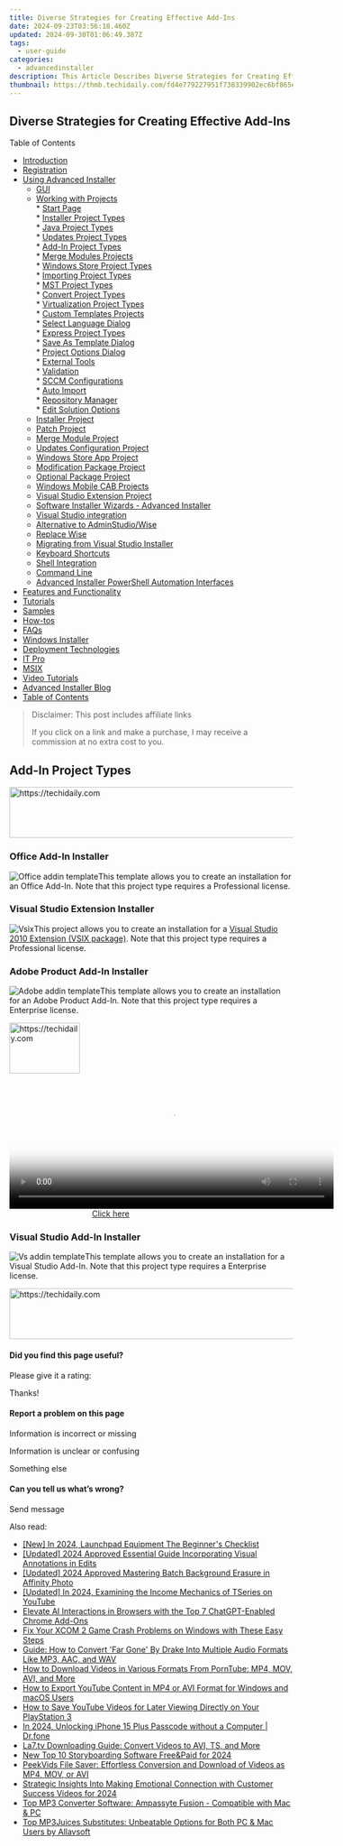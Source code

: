 ```yaml
---
title: Diverse Strategies for Creating Effective Add-Ins
date: 2024-09-23T03:56:18.460Z
updated: 2024-09-30T01:06:49.387Z
tags:
  - user-guide
categories:
  - advancedinstaller
description: This Article Describes Diverse Strategies for Creating Effective Add-Ins
thumbnail: https://thmb.techidaily.com/fd4e779227951f738339902ec6bf865ee57c2e0e824658f017eeb7cc4b43fd88.jpg
---
```


## Diverse Strategies for Creating Effective Add-Ins

Table of Contents

* [Introduction](https://tools.techidaily.com/advancedinstaller/products/)
* [Registration](https://tools.techidaily.com/advancedinstaller/products/)
* [Using Advanced Installer](https://tools.techidaily.com/advancedinstaller/products/)  
   * [GUI](https://tools.techidaily.com/advancedinstaller/products/)  
   * [Working with Projects](https://tools.techidaily.com/advancedinstaller/products/)  
         * [Start Page](https://tools.techidaily.com/advancedinstaller/products/)  
                  * [Installer Project Types](https://tools.techidaily.com/advancedinstaller/products/)  
                  * [Java Project Types](https://tools.techidaily.com/advancedinstaller/products/)  
                  * [Updates Project Types](https://tools.techidaily.com/advancedinstaller/products/)  
                  * [Add-In Project Types](https://tools.techidaily.com/advancedinstaller/products/)  
                  * [Merge Modules Projects](https://tools.techidaily.com/advancedinstaller/products/)  
                  * [Windows Store Project Types](https://tools.techidaily.com/advancedinstaller/products/)  
                  * [Importing Project Types](https://tools.techidaily.com/advancedinstaller/products/)  
                  * [MST Project Types](https://tools.techidaily.com/advancedinstaller/products/)  
                  * [Convert Project Types](https://tools.techidaily.com/advancedinstaller/products/)  
                  * [Virtualization Project Types](https://tools.techidaily.com/advancedinstaller/products/)  
                  * [Custom Templates Projects](https://tools.techidaily.com/advancedinstaller/products/)  
                  * [Select Language Dialog](https://tools.techidaily.com/advancedinstaller/products/)  
                  * [Express Project Types](https://tools.techidaily.com/advancedinstaller/products/)  
         * [Save As Template Dialog](https://tools.techidaily.com/advancedinstaller/products/)  
         * [Project Options Dialog](https://tools.techidaily.com/advancedinstaller/products/)  
         * [External Tools](https://tools.techidaily.com/advancedinstaller/products/)  
         * [Validation](https://tools.techidaily.com/advancedinstaller/products/)  
         * [SCCM Configurations](https://tools.techidaily.com/advancedinstaller/products/)  
         * [Auto Import](https://tools.techidaily.com/advancedinstaller/products/)  
         * [Repository Manager](https://tools.techidaily.com/advancedinstaller/products/)  
         * [Edit Solution Options](https://tools.techidaily.com/advancedinstaller/products/)  
   * [Installer Project](https://tools.techidaily.com/advancedinstaller/products/)  
   * [Patch Project](https://tools.techidaily.com/advancedinstaller/products/)  
   * [Merge Module Project](https://tools.techidaily.com/advancedinstaller/products/)  
   * [Updates Configuration Project](https://tools.techidaily.com/advancedinstaller/products/)  
   * [Windows Store App Project](https://tools.techidaily.com/advancedinstaller/products/)  
   * [Modification Package Project](https://tools.techidaily.com/advancedinstaller/products/)  
   * [Optional Package Project](https://tools.techidaily.com/advancedinstaller/products/)  
   * [Windows Mobile CAB Projects](https://tools.techidaily.com/advancedinstaller/products/)  
   * [Visual Studio Extension Project](https://tools.techidaily.com/advancedinstaller/products/)  
   * [Software Installer Wizards - Advanced Installer](https://tools.techidaily.com/advancedinstaller/products/)  
   * [Visual Studio integration](https://tools.techidaily.com/advancedinstaller/products/)  
   * [Alternative to AdminStudio/Wise](https://tools.techidaily.com/advancedinstaller/products/)  
   * [Replace Wise](https://tools.techidaily.com/advancedinstaller/products/)  
   * [Migrating from Visual Studio Installer](https://tools.techidaily.com/advancedinstaller/products/)  
   * [Keyboard Shortcuts](https://tools.techidaily.com/advancedinstaller/products/)  
   * [Shell Integration](https://tools.techidaily.com/advancedinstaller/products/)  
   * [Command Line](https://tools.techidaily.com/advancedinstaller/products/)  
   * [Advanced Installer PowerShell Automation Interfaces](https://tools.techidaily.com/advancedinstaller/products/)
* [Features and Functionality](https://tools.techidaily.com/advancedinstaller/products/)
* [Tutorials](https://tools.techidaily.com/advancedinstaller/products/)
* [Samples](https://tools.techidaily.com/advancedinstaller/products/)
* [How-tos](https://tools.techidaily.com/advancedinstaller/products/)
* [FAQs](https://tools.techidaily.com/advancedinstaller/products/)
* [Windows Installer](https://tools.techidaily.com/advancedinstaller/products/)
* [Deployment Technologies](https://tools.techidaily.com/advancedinstaller/products/)
* [IT Pro](https://tools.techidaily.com/advancedinstaller/products/)
* [MSIX](https://tools.techidaily.com/advancedinstaller/products/)
* [Video Tutorials](https://tools.techidaily.com/advancedinstaller/products/)
* [Advanced Installer Blog](https://tools.techidaily.com/advancedinstaller/products/)
* [Table of Contents](https://tools.techidaily.com/advancedinstaller/products/)

>  Disclaimer: This post includes affiliate links
>
>  If you click on a link and make a purchase, I may receive a commission at no extra cost to you.
>

## Add-In Project Types

<!-- affiliate ads begin -->
<a href="https://aligracehair.sjv.io/c/5597632/2016170/19272" target="_top" id="2016170">
  <img src="//a.impactradius-go.com/display-ad/19272-2016170" border="0" alt="https://techidaily.com" width="728" height="90"/>
</a>
<img height="0" width="0" src="https://aligracehair.sjv.io/i/5597632/2016170/19272" style="position:absolute;visibility:hidden;" border="0" />
<!-- affiliate ads end -->

### Office Add-In Installer

![Office addin template](https://cdn.advancedinstaller.com/img/project/office-addin-template.png "Office addin template")This template allows you to create an installation for an Office Add-In. Note that this project type requires a Professional license.

### Visual Studio Extension Installer

![Vsix](https://cdn.advancedinstaller.com/img/project/vsix.png "Vsix")This project allows you to create an installation for a [Visual Studio 2010 Extension (VSIX package)](https://tools.techidaily.com/advancedinstaller/products/). Note that this project type requires a Professional license.

### Adobe Product Add-In Installer

![Adobe addin template](https://cdn.advancedinstaller.com/img/project/adobe-addin-template.png "Adobe addin template")This template allows you to create an installation for an Adobe Product Add-In. Note that this project type requires a Enterprise license.

<!-- affiliate ads begin -->
<a href="https://25home.pxf.io/c/5597632/2148637/16836" target="_top" id="2148637">
  <img src="//a.impactradius-go.com/display-ad/16836-2148637" border="0" alt="https://techidaily.com" width="125" height="90"/>
</a>
<img height="0" width="0" src="https://25home.pxf.io/i/5597632/2148637/16836" style="position:absolute;visibility:hidden;" border="0" />
<!-- affiliate ads end -->

<!-- affiliate ads begin -->
<span id="1982485">
					<video width="576" height="240" style="cursor:pointer"
           poster="//a.impactradius-go.com/display-clicktoplayimage/1982485.png"
           onclick="if(!this.playClicked){this.play();this.setAttribute('controls',true);this.playClicked=true;}">
	   <source src="//a.impactradius-go.com/display-ad/22993-1982485">
	   <img src="//a.impactradius-go.com/display-clicktoplayimage/1982485.png" style="border: none; height: 100%; width: 100%; object-fit: contain">
	</video>
	<div style="width:360px;text-align:center"><a href="javascript:window.open(decodeURIComponent('https%3A%2F%2Fhomestyler.sjv.io%2Fc%2F5597632%2F1982485%2F22993'), '_blank');void(0);">Click here</a></div>
</span>
<img height="0" width="0" src="https://imp.pxf.io/i/5597632/1982485/22993" style="position:absolute;visibility:hidden;" border="0" />
<!-- affiliate ads end -->

### Visual Studio Add-In Installer

![Vs addin template](https://cdn.advancedinstaller.com/img/project/vs-addin-template.png "Vs addin template")This template allows you to create an installation for a Visual Studio Add-In. Note that this project type requires a Enterprise license.

<!-- affiliate ads begin -->
<a href="https://appsumo.8odi.net/c/5597632/2151859/7443" target="_top" id="2151859">
  <img src="//a.impactradius-go.com/display-ad/7443-2151859" border="0" alt="https://techidaily.com" width="728" height="90"/>
</a>
<img height="0" width="0" src="https://appsumo.8odi.net/i/5597632/2151859/7443" style="position:absolute;visibility:hidden;" border="0" />
<!-- affiliate ads end -->

#### Did you find this page useful?

Please give it a rating:

 Thanks!

#### Report a problem on this page

Information is incorrect or missing

Information is unclear or confusing

Something else

#### Can you tell us what’s wrong?

Send message

<ins class="adsbygoogle"
     style="display:block"
     data-ad-format="autorelaxed"
     data-ad-client="ca-pub-7571918770474297"
     data-ad-slot="1223367746"></ins>

<ins class="adsbygoogle"
     style="display:block"
     data-ad-client="ca-pub-7571918770474297"
     data-ad-slot="8358498916"
     data-ad-format="auto"
     data-full-width-responsive="true"></ins>

<span class="atpl-alsoreadstyle">Also read:</span>
<div><ul>
<li><a href="https://youtube-data.techidaily.com/n-2024-launchpad-equipment-the-beginners-checklist/"><u>[New] In 2024, Launchpad Equipment The Beginner's Checklist</u></a></li>
<li><a href="https://screen-recording.techidaily.com/updated-2024-approved-essential-guide-incorporating-visual-annotations-in-edits/"><u>[Updated] 2024 Approved Essential Guide Incorporating Visual Annotations in Edits</u></a></li>
<li><a href="https://fox-helps.techidaily.com/updated-2024-approved-mastering-batch-background-erasure-in-affinity-photo/"><u>[Updated] 2024 Approved Mastering Batch Background Erasure in Affinity Photo</u></a></li>
<li><a href="https://youtube-docs.techidaily.com/ed-in-2024-examining-the-income-mechanics-of-tseries-on-youtube/"><u>[Updated] In 2024, Examining the Income Mechanics of TSeries on YouTube</u></a></li>
<li><a href="https://tech-revival.techidaily.com/elevate-ai-interactions-in-browsers-with-the-top-7-chatgpt-enabled-chrome-add-ons/"><u>Elevate AI Interactions in Browsers with the Top 7 ChatGPT-Enabled Chrome Add-Ons</u></a></li>
<li><a href="https://win-blog.techidaily.com/fix-your-xcom-2-game-crash-problems-on-windows-with-these-easy-steps/"><u>Fix Your XCOM 2 Game Crash Problems on Windows with These Easy Steps</u></a></li>
<li><a href="https://fox-sys.techidaily.com/guide-how-to-convert-far-gone-by-drake-into-multiple-audio-formats-like-mp3-aac-and-wav/"><u>Guide: How to Convert 'Far Gone' By Drake Into Multiple Audio Formats Like MP3, AAC, and WAV</u></a></li>
<li><a href="https://fox-sys.techidaily.com/how-to-download-videos-in-various-formats-from-porntube-mp4-mov-avi-and-more/"><u>How to Download Videos in Various Formats From PornTube: MP4, MOV, AVI, and More</u></a></li>
<li><a href="https://fox-sys.techidaily.com/how-to-export-youtube-content-in-mp4-or-avi-format-for-windows-and-macos-users/"><u>How to Export YouTube Content in MP4 or AVI Format for Windows and macOS Users</u></a></li>
<li><a href="https://fox-sys.techidaily.com/how-to-save-youtube-videos-for-later-viewing-directly-on-your-playstation-3/"><u>How to Save YouTube Videos for Later Viewing Directly on Your PlayStation 3</u></a></li>
<li><a href="https://iphone-unlock.techidaily.com/in-2024-unlocking-iphone-15-plus-passcode-without-a-computer-drfone-by-drfone-ios/"><u>In 2024, Unlocking iPhone 15 Plus Passcode without a Computer | Dr.fone</u></a></li>
<li><a href="https://fox-sys.techidaily.com/la7tv-downloading-guide-convert-videos-to-avi-ts-and-more/"><u>La7.tv Downloading Guide: Convert Videos to AVI, TS, and More</u></a></li>
<li><a href="https://meme-emoji.techidaily.com/new-top-10-storyboarding-software-freeandpaid-for-2024/"><u>New Top 10 Storyboarding Software Free&Paid for 2024</u></a></li>
<li><a href="https://fox-sys.techidaily.com/peekvids-file-saver-effortless-conversion-and-download-of-videos-as-mp4-mov-or-avi/"><u>PeekVids File Saver: Effortless Conversion and Download of Videos as MP4, MOV, or AVI</u></a></li>
<li><a href="https://extra-skills.techidaily.com/strategic-insights-into-making-emotional-connection-with-customer-success-videos-for-2024/"><u>Strategic Insights Into Making Emotional Connection with Customer Success Videos for 2024</u></a></li>
<li><a href="https://fox-sys.techidaily.com/top-mp3-converter-software-ampassyte-fusion-compatible-with-mac-and-pc/"><u>Top MP3 Converter Software: Ampassyte Fusion - Compatible with Mac & PC</u></a></li>
<li><a href="https://fox-sys.techidaily.com/top-mp3juices-substitutes-unbeatable-options-for-both-pc-and-mac-users-by-allavsoft/"><u>Top MP3Juices Substitutes: Unbeatable Options for Both PC & Mac Users by Allavsoft</u></a></li>
</ul></div>


